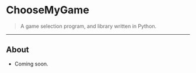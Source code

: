 # ChooseMyGame

> A game selection program, and library written in Python.

---

## About

- Coming soon.
